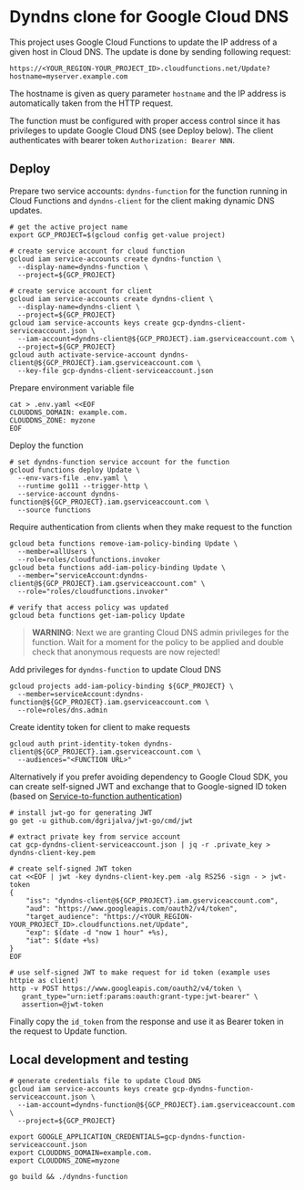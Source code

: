
# Dyndns clone for Google Cloud DNS

This project uses Google Cloud Functions to update the IP address of a given
host in Cloud DNS.  The update is done by sending following request:

    https://<YOUR_REGION-YOUR_PROJECT_ID>.cloudfunctions.net/Update?hostname=myserver.example.com

The hostname is given as query parameter `hostname` and the IP address is
automatically taken from the HTTP request.

The function must be configured with proper access control since it has
privileges to update Google Cloud DNS (see Deploy below). The client
authenticates with bearer token `Authorization: Bearer NNN`.


## Deploy

Prepare two service accounts: `dyndns-function` for the function running in
Cloud Functions and `dyndns-client` for the client making dynamic DNS updates.

    # get the active project name
    export GCP_PROJECT=$(gcloud config get-value project)

    # create service account for cloud function
    gcloud iam service-accounts create dyndns-function \
      --display-name=dyndns-function \
      --project=${GCP_PROJECT}

    # create service account for client
    gcloud iam service-accounts create dyndns-client \
      --display-name=dyndns-client \
      --project=${GCP_PROJECT}
    gcloud iam service-accounts keys create gcp-dyndns-client-serviceaccount.json \
      --iam-account=dyndns-client@${GCP_PROJECT}.iam.gserviceaccount.com \
      --project=${GCP_PROJECT}
    gcloud auth activate-service-account dyndns-client@${GCP_PROJECT}.iam.gserviceaccount.com \
      --key-file gcp-dyndns-client-serviceaccount.json


Prepare environment variable file

    cat > .env.yaml <<EOF
    CLOUDDNS_DOMAIN: example.com.
    CLOUDDNS_ZONE: myzone
    EOF

Deploy the function

    # set dyndns-function service account for the function
    gcloud functions deploy Update \
      --env-vars-file .env.yaml \
      --runtime go111 --trigger-http \
      --service-account dyndns-function@${GCP_PROJECT}.iam.gserviceaccount.com \
      --source functions


Require authentication from clients when they make request to the function

    gcloud beta functions remove-iam-policy-binding Update \
      --member=allUsers \
      --role=roles/cloudfunctions.invoker
    gcloud beta functions add-iam-policy-binding Update \
      --member="serviceAccount:dyndns-client@${GCP_PROJECT}.iam.gserviceaccount.com" \
      --role="roles/cloudfunctions.invoker"

    # verify that access policy was updated
    gcloud beta functions get-iam-policy Update


> **WARNING**: Next we are granting Cloud DNS admin privileges for the function.  Wait for a moment for the policy to be applied and double check that anonymous requests are now rejected!


Add privileges for `dyndns-function` to update Cloud DNS

    gcloud projects add-iam-policy-binding ${GCP_PROJECT} \
      --member=serviceAccount:dyndns-function@${GCP_PROJECT}.iam.gserviceaccount.com \
      --role=roles/dns.admin



Create identity token for client to make requests

    gcloud auth print-identity-token dyndns-client@${GCP_PROJECT}.iam.gserviceaccount.com \
      --audiences="<FUNCTION URL>"


Alternatively if you prefer avoiding dependency to Google Cloud SDK, you can
create self-signed JWT and exchange that to Google-signed ID token
(based on [Service-to-function authentication](https://cloud.google.com/functions/docs/securing/authenticating#service-to-function))

    # install jwt-go for generating JWT
    go get -u github.com/dgrijalva/jwt-go/cmd/jwt

    # extract private key from service account
    cat gcp-dyndns-client-serviceaccount.json | jq -r .private_key > dyndns-client-key.pem

    # create self-signed JWT token
    cat <<EOF | jwt -key dyndns-client-key.pem -alg RS256 -sign - > jwt-token
    {
        "iss": "dyndns-client@${GCP_PROJECT}.iam.gserviceaccount.com",
        "aud": "https://www.googleapis.com/oauth2/v4/token",
        "target_audience": "https://<YOUR_REGION-YOUR_PROJECT_ID>.cloudfunctions.net/Update",
        "exp": $(date -d "now 1 hour" +%s),
        "iat": $(date +%s)
    }
    EOF

    # use self-signed JWT to make request for id token (example uses httpie as client)
    http -v POST https://www.googleapis.com/oauth2/v4/token \
       grant_type="urn:ietf:params:oauth:grant-type:jwt-bearer" \
       assertion=@jwt-token

Finally copy the `id_token` from the response and use it as Bearer token in the request to Update function.


## Local development and testing

    # generate credentials file to update Cloud DNS
    gcloud iam service-accounts keys create gcp-dyndns-function-serviceaccount.json \
      --iam-account=dyndns-function@${GCP_PROJECT}.iam.gserviceaccount.com \
      --project=${GCP_PROJECT}

    export GOOGLE_APPLICATION_CREDENTIALS=gcp-dyndns-function-serviceaccount.json
    export CLOUDDNS_DOMAIN=example.com.
    export CLOUDDNS_ZONE=myzone

    go build && ./dyndns-function
